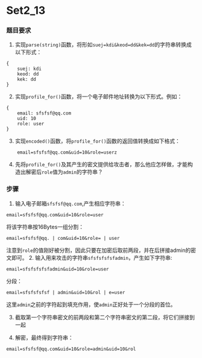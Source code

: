 # Set2_13

### 题目要求

1. 实现`parse(string)`函数，将形如`suej=kdi&keod=dd&kek=dd`的字符串转换成以下形式：

```
{
	suej: kdi
	keod: dd
	kek: dd
}
```

2. 实现`profile_for()`函数，将一个电子邮件地址转换为以下形式。例如：

```
{
	email: sfsfsf@qq.com
	uid: 10
	role: user
}
```

3. 实现`encoded()`函数，将`profile_for()`函数的返回值转换成如下格式：

```
	email=sfsfsf@qq.com&uid=10&role=userz
```

4. 先将`profile_for()`及其产生的密文提供给攻击者，那么他应怎样做，才能构造出解密后`role`值为`admin`的字符串？

### 步骤

1. 输入电子邮箱`sfsfsf@qq.com`,产生相应字符串：
	
```
email=sfsfsf@qq.com&uid=10&role=user
```

将该字符串按16Bytes一组分割：

```
email=sfsfsf@qq. | com&uid=10&role= | user
```

注意到`role`的值刚好被分割，因此只要在加密后取前两段，并在后拼接admin的密文即可。
2. 输入用来攻击的字符串`sfsfsfsfsfadmin`，产生如下字符串:
	
```
email=sfsfsfsfsfadmin&uid=10&role=user
```

分段：
	
```
email=sfsfsfsfsf | admin&uid=10&rol | e=user
```

这里`admin`之前的字符起到填充作用，使`admin`正好处于一个分段的首位。

3. 截取第一个字符串密文的前两段和第二个字符串密文的第二段，将它们拼接到一起

4. 解密，最终得到字符串：

```
email=sfsfsf@qq.com&uid=10&role=admin&uid=10&rol
```

